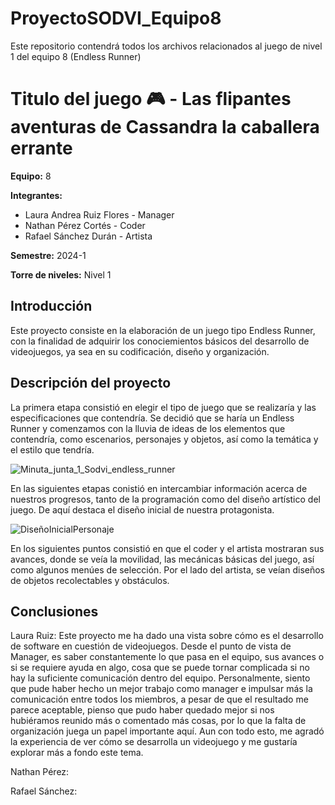 # ProyectoSODVI_Equipo8
 Este repositorio contendrá todos los archivos relacionados al juego de nivel 1 del equipo 8 (Endless Runner)

# Titulo del juego 🎮 - Las flipantes aventuras de Cassandra la caballera errante

**Equipo:** 8

**Integrantes:**

* Laura Andrea Ruiz Flores - Manager
* Nathan Pérez Cortés - Coder
* Rafael Sánchez Durán - Artista

**Semestre:** 2024-1

**Torre de niveles:** Nivel 1

## **Introducción**

Este proyecto consiste en la elaboración de un juego tipo Endless Runner, con la finalidad de adquirir los conociemientos básicos del desarrollo de videojuegos, ya sea en su codificación, diseño y organización.

## **Descripción del proyecto**

La primera etapa consistió en elegir el tipo de juego que se realizaría y las especificaciones que contendría. Se decidió que se haría un Endless Runner y comenzamos con la lluvia de ideas de los elementos que contendría, como escenarios, personajes y objetos, así como la temática y el estilo que tendría.

![Minuta_junta_1_Sodvi_endless_runner](https://github.com/Laura-Ruiz3/ProyectoSODVI_Equipo8/assets/146133976/27b97211-c2f5-40d1-b9a1-f90f3e0d1437)

En las siguientes etapas conistió en intercambiar información acerca de nuestros progresos, tanto de la programación como del diseño artístico del juego. De aquí destaca el diseño inicial de nuestra protagonista.

![DiseñoInicialPersonaje](https://github.com/Laura-Ruiz3/ProyectoSODVI_Equipo8/assets/146133976/dc34ffc2-7ea9-4a1c-873b-3439a88e1418)

En los siguientes puntos consistió en que el coder y el artista mostraran sus avances, donde se veía la movilidad, las mecánicas básicas del juego, así como algunos menúes de selección. Por el lado del artista, se veían diseños de objetos recolectables y obstáculos.

## **Conclusiones** 

Laura Ruiz:
Este proyecto me ha dado una vista sobre cómo es el desarrollo de software en cuestión de videojuegos. Desde el punto de vista de Manager, es saber constantemente lo que pasa en el equipo, sus avances o si se requiere ayuda en algo, cosa que se puede tornar complicada si no hay la suficiente comunicación dentro del equipo. Personalmente, siento que pude haber hecho un mejor trabajo como manager e impulsar más la comunicación entre todos los miembros, a pesar de que el resultado me parece aceptable, pienso que pudo haber quedado mejor si nos hubiéramos reunido más o comentado más cosas, por lo que la falta de organización juega un papel importante aquí.
Aun con todo esto, me agradó la experiencia de ver cómo se desarrolla un videojuego y me gustaría explorar más a fondo este tema.

Nathan Pérez:


Rafael Sánchez:


